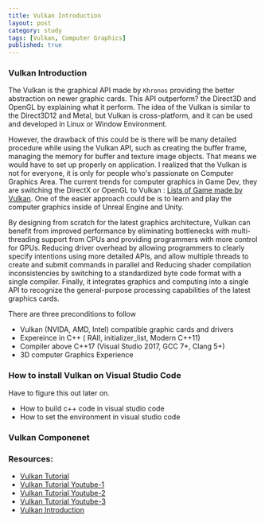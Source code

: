 ```yaml
---
title: Vulkan Introduction
layout: post
category: study
tags: [Vulkan, Computer Graphics]
published: true
---
```


### Vulkan Introduction

The Vulkan is the graphical API made by `Khronos` providing the better abstraction on newer graphic cards. This API outperform? the Direct3D and OpenGL by explaining what it perform. The idea of the Vulkan is similar to the Direct3D12 and Metal, but Vulkan is cross-platform, and it can be used and developed in Linux or Window Environment.

However, the drawback of this could be is there will be many detailed procedure while using the Vulkan API, such as creating the buffer frame, managing the memory for buffer and texture image objects. That means we would have to set up properly on application. I realized that the Vulkan is not for everyone, it is only for people who's passionate on Computer Graphics Area. The current trends for computer graphics in Game Dev, they are switching the DirectX or OpenGL to Vulkan : [Lists of Game made by Vulkan](https://www.vulkan.org/made-with-vulkan). One of the easier approach could be is to learn and play the computer graphics inside of Unreal Engine and Unity.

By designing from scratch for the latest graphics architecture, Vulkan can benefit from improved performance by eliminating bottlenecks with multi-threading support from CPUs and providing programmers with more control for GPUs. Reducing driver overhead by allowing programmers to clearly specify intentions using more detailed APIs, and allow multiple threads to create and submit commands in parallel and Reducing shader compilation inconsistencies by switching to a standardized byte code format with a single compiler. Finally, it integrates graphics and computing into a single API to recognize the general-purpose processing capabilities of the latest graphics cards.

There are three preconditions to follow
* Vulkan (NVIDA, AMD, Intel) compatible graphic cards and drivers
* Expereince in C++ ( RAII, initializer_list, Modern C++11)
* Compiler above C++17 (Visual Studio 2017, GCC 7+, Clang 5+)
* 3D computer Graphics Experience
  
### How to install Vulkan on Visual Studio Code 
Have to figure this out later on.
- How to build c++ code in visual studio code
- How to set the environment in visual studio code

### Vulkan Componenet


### Resources:
- [Vulkan Tutorial](https://vulkan-tutorial.com/Development_environment)
- [Vulkan Tutorial Youtube-1](https://www.youtube.com/watch?v=lr93-_cC8v4&list=PL8327DO66nu9qYVKLDmdLW_84-yE4auCR&index=2&ab_channel=BrendanGalea)
- [Vulkan Tutorial Youtube-2](https://www.youtube.com/watch?v=tRQ3zqCiKdQ&list=PLFAIgTeqcARkeHm-RimFyKET6IZPxlBSt&index=2&t=432s&ab_channel=Cakez)
- [Vulkan Tutorial Youtube-3](https://www.youtube.com/watch?v=DYuLHRsvZwk&t=2s&ab_channel=OGLDEV)
- [Vulkan Introduction](https://openmynotepad.tistory.com/81)